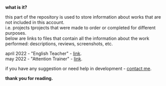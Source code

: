 **what is it?**

this part of the repository is used to store information about works that are not included in this account. </br>
i.e. projects tprojects that were made to order or completed for different purposes. </br>
below are links to files that contain all the information about the work performed: descriptions, reviews, screenshots, etc.

april 2022 - "English Teacher" - [link](https://github.com/coder-chekunkov). </br>
may 2022 - "Attention Trainer" - [link](https://github.com/coder-chekunkov). </br>

if you have any suggestion or need help in development - [contact me](https://t.me/cdr_chknkv).

**thank you for reading.**
